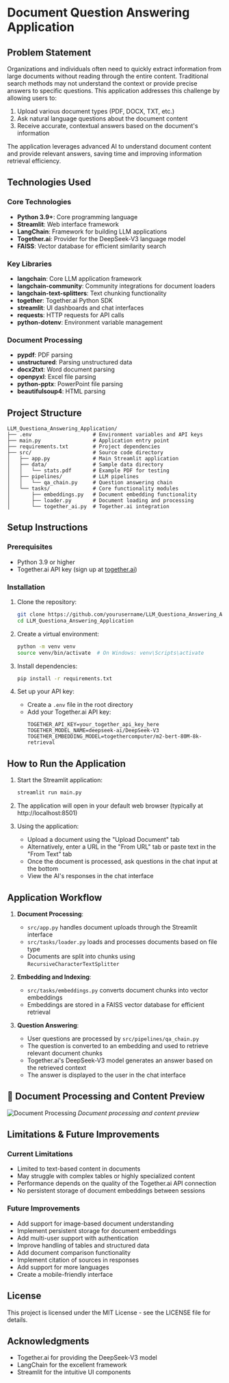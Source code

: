 # Document Question Answering Application

## Problem Statement

Organizations and individuals often need to quickly extract information from large documents without reading through the entire content. Traditional search methods may not understand the context or provide precise answers to specific questions. This application addresses this challenge by allowing users to:

1. Upload various document types (PDF, DOCX, TXT, etc.)
2. Ask natural language questions about the document content
3. Receive accurate, contextual answers based on the document's information

The application leverages advanced AI to understand document content and provide relevant answers, saving time and improving information retrieval efficiency.

## Technologies Used

### Core Technologies
- **Python 3.9+**: Core programming language
- **Streamlit**: Web interface framework
- **LangChain**: Framework for building LLM applications
- **Together.ai**: Provider for the DeepSeek-V3 language model
- **FAISS**: Vector database for efficient similarity search

### Key Libraries
- **langchain**: Core LLM application framework
- **langchain-community**: Community integrations for document loaders
- **langchain-text-splitters**: Text chunking functionality
- **together**: Together.ai Python SDK
- **streamlit**: UI dashboards and chat interfaces
- **requests**: HTTP requests for API calls
- **python-dotenv**: Environment variable management

### Document Processing
- **pypdf**: PDF parsing
- **unstructured**: Parsing unstructured data
- **docx2txt**: Word document parsing
- **openpyxl**: Excel file parsing
- **python-pptx**: PowerPoint file parsing
- **beautifulsoup4**: HTML parsing

## Project Structure

```
LLM_Questiona_Answering_Application/
├── .env                    # Environment variables and API keys
├── main.py                 # Application entry point
├── requirements.txt        # Project dependencies
├── src/                    # Source code directory
│   ├── app.py              # Main Streamlit application
│   ├── data/               # Sample data directory
│   │   └── stats.pdf       # Example PDF for testing
│   ├── pipelines/          # LLM pipelines
│   │   └── qa_chain.py     # Question answering chain
│   └── tasks/              # Core functionality modules
│       ├── embeddings.py   # Document embedding functionality
│       ├── loader.py       # Document loading and processing
│       └── together_ai.py  # Together.ai integration
```

## Setup Instructions

### Prerequisites
- Python 3.9 or higher
- Together.ai API key (sign up at [together.ai](https://together.ai))

### Installation

1. Clone the repository:
   ```bash
   git clone https://github.com/yourusername/LLM_Questiona_Answering_Application.git
   cd LLM_Questiona_Answering_Application
   ```

2. Create a virtual environment:
   ```bash
   python -m venv venv
   source venv/bin/activate  # On Windows: venv\Scripts\activate
   ```

3. Install dependencies:
   ```bash
   pip install -r requirements.txt
   ```

4. Set up your API key:
   - Create a `.env` file in the root directory
   - Add your Together.ai API key:
     ```
     TOGETHER_API_KEY=your_together_api_key_here
     TOGETHER_MODEL_NAME=deepseek-ai/DeepSeek-V3
     TOGETHER_EMBEDDING_MODEL=togethercomputer/m2-bert-80M-8k-retrieval
     ```

## How to Run the Application

1. Start the Streamlit application:
   ```bash
   streamlit run main.py
   ```

2. The application will open in your default web browser (typically at http://localhost:8501)

3. Using the application:
   - Upload a document using the "Upload Document" tab
   - Alternatively, enter a URL in the "From URL" tab or paste text in the "From Text" tab
   - Once the document is processed, ask questions in the chat input at the bottom
   - View the AI's responses in the chat interface

## Application Workflow

1. **Document Processing**:
   - `src/app.py` handles document uploads through the Streamlit interface
   - `src/tasks/loader.py` loads and processes documents based on file type
   - Documents are split into chunks using `RecursiveCharacterTextSplitter`

2. **Embedding and Indexing**:
   - `src/tasks/embeddings.py` converts document chunks into vector embeddings
   - Embeddings are stored in a FAISS vector database for efficient retrieval

3. **Question Answering**:
   - User questions are processed by `src/pipelines/qa_chain.py`
   - The question is converted to an embedding and used to retrieve relevant document chunks
   - Together.ai's DeepSeek-V3 model generates an answer based on the retrieved context
   - The answer is displayed to the user in the chat interface

## 📑 Document Processing and Content Preview

![Document Processing](https://drive.google.com/uc?id=1l_PFtZU-dvjJ4mW-i0d89FyWJwrGlW_8)
*Document processing and content preview*


## Limitations & Future Improvements

### Current Limitations
- Limited to text-based content in documents
- May struggle with complex tables or highly specialized content
- Performance depends on the quality of the Together.ai API connection
- No persistent storage of document embeddings between sessions

### Future Improvements
- Add support for image-based document understanding
- Implement persistent storage for document embeddings
- Add multi-user support with authentication
- Improve handling of tables and structured data
- Add document comparison functionality
- Implement citation of sources in responses
- Add support for more languages
- Create a mobile-friendly interface

## License

This project is licensed under the MIT License - see the LICENSE file for details.

## Acknowledgments

- Together.ai for providing the DeepSeek-V3 model
- LangChain for the excellent framework
- Streamlit for the intuitive UI components

